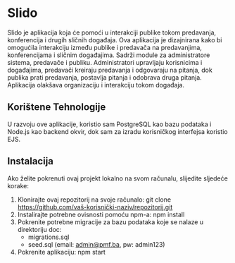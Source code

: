 # Slido

Slido je aplikacija koja će pomoći u interakciji publike tokom predavanja, konferencija i drugih sličnih događaja.
Ova aplikacija je dizajnirana kako bi omogućila interakciju između publike i predavača na predavanjima, konferencijama i sličnim događajima. 
Sadrži module za administratore sistema, predavače i publiku. Administratori upravljaju korisnicima i događajima, predavači kreiraju predavanja i odgovaraju na pitanja, 
dok publika prati predavanja, postavlja pitanja i odobrava druga pitanja. Aplikacija olakšava organizaciju i interakciju tokom događaja.

## Korištene Tehnologije

U razvoju ove aplikacije, koristio sam PostgreSQL kao bazu podataka i Node.js kao backend okvir, dok sam za izradu korisničkog interfejsa koristio EJS.

## Instalacija

Ako želite pokrenuti ovaj projekt lokalno na svom računalu, slijedite sljedeće korake:

1. Klonirajte ovaj repozitorij na svoje računalo:
   git clone https://github.com/vaš-korisnički-naziv/repozitorij.git
3. Instalirajte potrebne ovisnosti pomoću npm-a:
   npm install
4. Pokrenite potrebne migracije za bazu podataka koje se nalaze u direktoriju doc:
   - migrations.sql
   - seed.sql (email: admin@pmf.ba, pw: admin123)
5. Pokrenite aplikaciju:
   npm start
